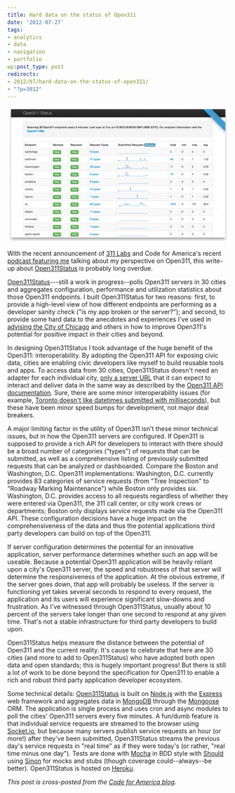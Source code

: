```yaml
---
title: Hard data on the status of Open311
date: '2012-07-27'
tags:
- analytics
- data
- navigation
- portfolio
wp:post_type: post
redirects:
- 2012/07/hard-data-on-the-status-of-open311/
- "?p=3012"
---
```


![](/uploads/2012-07/open311status.herokuapp-2-600x369.png "open311status.herokuapp-2")

With the recent announcement of [311 Labs](http://codeforamerica.org/2012/07/12/hello-311-labs/) and Code for America's recent [podcast featuring me](http://codeforamerica.org/2012/07/23/open311-reality-check-how-usable-is-the-api-for-developers/) talking about my perspective on Open311, this write-up about [Open311Status](http://open311status.herokuapp.com) is probably long overdue.

[Open311Status](http://open311status.herokuapp.com)---still a work in progress--polls Open311 servers in 30 cities and aggregates configuration, performance and utilization statistics about those Open311 endpoints. I built Open311Status for two reasons: first, to provide a high-level view of how different endpoints are performing as a developer sanity check ("is my app broken or the server?"); and second, to provide some hard data to the anecdotes and experiences I've used in [advising the City of Chicago](http://codeforamerica.org/2012-partners/chicago/) and others in how to improve Open311's potential for positive impact in their cities and beyond.

In designing Open311Status I took advantage of the huge benefit of the Open311: interoperability. By adopting the Open311 API for exposing civic data, cities are enabling civic developers like myself to build reusable tools and apps. To access data from 30 cities, Open311Status doesn't need an adapter for each individual city, [only a server URL](https://github.com/codeforamerica/open311status/blob/master/lib/endpoints.json) that it can expect to interact and deliver data in the same way as described by the [Open311 API documentation](http://wiki.open311.org/GeoReport_v2). Sure, there are some minor interoperability issues (for example, [Toronto doesn't like datetimes submitted with milliseconds](http://tracker.open311.org/ticket/95)), but these have been minor speed bumps for development, not major deal breakers.

A major limiting factor in the utility of Open311 isn't these minor technical issues, but in how the Open311 servers are configured. If Open311 is supposed to provide a rich API for developers to interact with there should be a broad number of categories ("types") of requests that can be submitted, as well as a comprehensive listing of previously submitted requests that can be analyzed or dashboarded. Compare the Boston and Washington, D.C. Open311 implementations: Washington, D.C. currently provides 83 categories of service requests (from "Tree Inspection" to "Roadway Marking Maintenance") while Boston only provides six. Washington, D.C. provides access to all requests regardless of whether they were entered via Open311, the 311 call center, or city work crews or departments; Boston only displays service requests made via the Open311 API. These configuration decisions have a huge impact on the comprehensiveness of the data and thus the potential applications third party developers can build on top of the Open311.

If server configuration determines the potential for an innovative application, server performance determines whether such an app will be useable. Because a potential Open311 application will be heavily reliant upon a city's Open311 server, the speed and robustness of that server will determine the responsiveness of the application. At the obvious extreme, if the server goes down, that app will probably be useless. If the server is functioning yet takes several seconds to respond to every request, the application and its users will experience significant slow-downs and frustration. As I've witnessed through Open311Status, usually about 10 percent of the servers take longer than one second to respond at any given time. That's not a stable infrastructure for third party developers to build upon.

Open311Status helps measure the distance between the potential of Open311 and the current reality. It's cause to celebrate that here are 30 cities (and more to add to Open311Status) who have adopted both open data and open standards; this is hugely important progress! But there is still a lot of work to be done beyond the specification for Open311 to enable a rich and robust third party application developer ecosystem.

Some technical details: [Open311Status](http://open311status.herokuapp.com) is built on [Node.js](http://nodejs.org/) with the [Express](http://expressjs.com/) web framework and aggregates data in [MongoDB](http://www.mongodb.org/) through the [Mongoose](http://mongoosejs.com/) ORM. The application is single process and uses cron and async modules to poll the cities' Open311 servers every five minutes. A fun/dumb feature is that individual service requests are streamed to the browser using [Socket.io](http://socket.io/), but because many servers publish service requests an hour (or more!) after they've been submitted, Open311Status streams the previous day's service requests in "real time" as if they were today's (or rather, "real time minus one day"). Tests are done with [Mocha](http://visionmedia.github.com/mocha/) in BDD style with [Should](https://github.com/visionmedia/should.js) using [Sinon](http://sinonjs.org/) for mocks and stubs (though coverage could--always--be better). Open311Status is hosted on [Heroku](http://www.heroku.com/).

_This post is cross-posted from the [Code for America blog](http://codeforamerica.org/2012/07/27/hard-data-on-the-status-of-open311/)._
